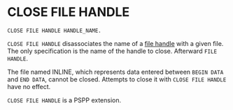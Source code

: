 # CLOSE FILE HANDLE

```
CLOSE FILE HANDLE HANDLE_NAME.
```

`CLOSE FILE HANDLE` disassociates the name of a [file
handle](../../language/files/file-handles.md) with a given file.  The
only specification is the name of the handle to close.  Afterward
`FILE HANDLE`.

The file named INLINE, which represents data entered between `BEGIN
DATA` and `END DATA`, cannot be closed.  Attempts to close it with
`CLOSE FILE HANDLE` have no effect.

`CLOSE FILE HANDLE` is a PSPP extension.

